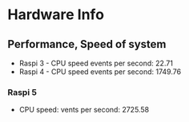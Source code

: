 # Hardware Info
## Performance, Speed of system
- Raspi 3 - CPU speed events per second:  22.71                                                                                       
- Raspi 4 - CPU speed events per second:  1749.76
### Raspi 5 
- CPU speed: vents per second:  2725.58  
